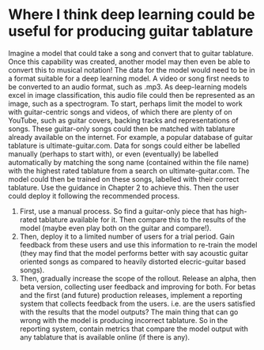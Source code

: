 # Where I think deep learning could be useful for producing guitar tablature
Imagine a model that could take a song and convert that to guitar tablature. Once this capability was created, another model may then even be able to convert this to musical notation!
The data for the model would need to be in a format suitable for a deep learning model. A video or song first needs to be converted to an audio format, such as .mp3. As deep-learning models excel in image classification, this audio file could then be represented as an image, such as a spectrogram.
To start, perhaps limit the model to work with guitar-centric songs and videos, of which there are plenty of on YouTube, such as guitar covers, backing tracks and representations of songs.
These guitar-only songs could then be matched with tablature already available on the internet. For example, a popular database of guitar tablature is ultimate-guitar.com. Data for songs could either be labelled manually (perhaps to start with), or even (eventually) be labelled automatically by matching the song name (contained within the file name) with the highest rated tablature from a search on ultimate-guitar.com.
The model could then be trained on these songs, labelled with their correct tablature. Use the guidance in Chapter 2 to achieve this.
Then the user could deploy it following the recommended process.
  1. First, use a manual process. So find a guitar-only piece that has high-rated tablature available for it. Then compare this to the results of the model (maybe even play both on the guitar and compare!).
  2. Then, deploy it to a limited number of users for a trial period. Gain feedback from these users and use this information to re-train the model (they may find that the model performs better with say acoustic guitar oriented songs as compared to heavily distorted elecric-guitar based songs).
  3. Then, gradually increase the scope of the rollout. Release an alpha, then beta version, collecting user feedback and improving for both. For betas and the first (and future) production releases, implement a reporting system that collects feedback from the users. i.e. are the users satisfied with the results that the model outputs? The main thing that can go wrong with the model is producing incorrect tablature. So in the reporting system, contain metrics that compare the model output with any tablature that is available online (if there is any).
